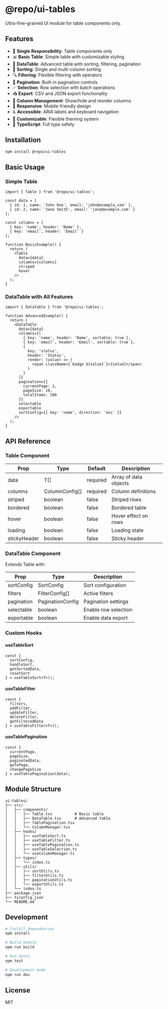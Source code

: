 # @repo/ui-tables

Ultra-fine-grained UI module for table components only.

## Features

- 🎯 **Single Responsibility**: Table components only
- 📊 **Basic Table**: Simple table with customizable styling
- 🔧 **DataTable**: Advanced table with sorting, filtering, pagination
- 🔄 **Sorting**: Single and multi-column sorting
- 🔍 **Filtering**: Flexible filtering with operators
- 📄 **Pagination**: Built-in pagination controls
- ✅ **Selection**: Row selection with batch operations
- 📥 **Export**: CSV and JSON export functionality
- 🎨 **Column Management**: Show/hide and reorder columns
- 📱 **Responsive**: Mobile-friendly design
- ♿ **Accessible**: ARIA labels and keyboard navigation
- 🎨 **Customizable**: Flexible theming system
- 📝 **TypeScript**: Full type safety

## Installation

```bash
npm install @repo/ui-tables
```

## Basic Usage

### Simple Table

```tsx
import { Table } from '@repo/ui-tables';

const data = [
  { id: 1, name: 'John Doe', email: 'john@example.com' },
  { id: 2, name: 'Jane Smith', email: 'jane@example.com' }
];

const columns = [
  { key: 'name', header: 'Name' },
  { key: 'email', header: 'Email' }
];

function BasicExample() {
  return (
    <Table 
      data={data} 
      columns={columns}
      striped
      hover
    />
  );
}
```

### DataTable with All Features

```tsx
import { DataTable } from '@repo/ui-tables';

function AdvancedExample() {
  return (
    <DataTable
      data={data}
      columns={[
        { key: 'name', header: 'Name', sortable: true },
        { key: 'email', header: 'Email', sortable: true },
        { 
          key: 'status', 
          header: 'Status',
          render: (value) => (
            <span className={`badge ${value}`}>{value}</span>
          )
        }
      ]}
      pagination={{
        currentPage: 1,
        pageSize: 10,
        totalItems: 100
      }}
      selectable
      exportable
      sortConfig={{ key: 'name', direction: 'asc' }}
    />
  );
}
```

## API Reference

### Table Component

| Prop | Type | Default | Description |
|------|------|---------|-------------|
| data | T[] | required | Array of data objects |
| columns | ColumnConfig[] | required | Column definitions |
| striped | boolean | false | Striped rows |
| bordered | boolean | false | Bordered table |
| hover | boolean | false | Hover effect on rows |
| loading | boolean | false | Loading state |
| stickyHeader | boolean | false | Sticky header |

### DataTable Component

Extends Table with:

| Prop | Type | Description |
|------|------|-------------|
| sortConfig | SortConfig | Sort configuration |
| filters | FilterConfig[] | Active filters |
| pagination | PaginationConfig | Pagination settings |
| selectable | boolean | Enable row selection |
| exportable | boolean | Enable data export |

### Custom Hooks

#### useTableSort
```tsx
const {
  sortConfig,
  handleSort,
  getSortedData,
  resetSort
} = useTableSort<T>();
```

#### useTableFilter
```tsx
const {
  filters,
  addFilter,
  updateFilter,
  deleteFilter,
  getFilteredData
} = useTableFilter<T>();
```

#### useTablePagination
```tsx
const {
  currentPage,
  pageSize,
  paginatedData,
  goToPage,
  changePageSize
} = useTablePagination(data);
```

## Module Structure

```
ui-tables/
├── src/
│   ├── components/
│   │   ├── Table.tsx          # Basic table
│   │   ├── DataTable.tsx      # Advanced table
│   │   ├── TablePagination.tsx
│   │   └── ColumnManager.tsx
│   ├── hooks/
│   │   ├── useTableSort.ts
│   │   ├── useTableFilter.ts
│   │   ├── useTablePagination.ts
│   │   ├── useTableSelection.ts
│   │   └── useColumnManager.ts
│   ├── types/
│   │   └── index.ts
│   ├── utils/
│   │   ├── sortUtils.ts
│   │   ├── filterUtils.ts
│   │   ├── paginationUtils.ts
│   │   └── exportUtils.ts
│   └── index.ts
├── package.json
├── tsconfig.json
└── README.md
```

## Development

```bash
# Install dependencies
npm install

# Build module
npm run build

# Run tests
npm test

# Development mode
npm run dev
```

## License

MIT
